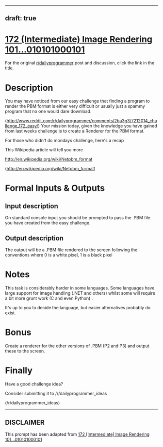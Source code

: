 ---
draft: true
----

# [172 (Intermediate) Image Rendering 101...010101000101](https://www.reddit.com/r/dailyprogrammer/comments/2ba3nf/7232014_challenge172_intermediate_image_rendering/)

For the original [r/dailyprogrammer](https://www.reddit.com/r/dailyprogrammer/) post and discussion, click the link in the title.

# Description
You may have noticed from our easy challenge that finding a program to render the PBM format is either very difficult or usually just a spammy program that no one would dare download.

(http://www.reddit.com/r/dailyprogrammer/comments/2ba3g3/7212014_challenge_172_easy/)
Your mission today, given the knowledge you have gained from last weeks challenge is to create a Renderer for the PBM format.

For those who didn't do mondays challenge, here's a recap

This Wikipedia article will tell you more

http://en.wikipedia.org/wiki/Netpbm_format

(http://en.wikipedia.org/wiki/Netpbm_format)
# Formal Inputs & Outputs
## Input description
On standard console input you should be prompted to pass the .PBM file you have created from the easy challenge.

## Output description
The output will be a .PBM file rendered to the screen following the conventions where 0 is a white pixel, 1 is a black pixel

# Notes
This task is considerably harder in some languages. Some languages have large support for image handling (.NET and others) whilst some will require a bit more grunt work (C and even Python) .

It's up to you to decide the language, but easier alternatives probably do exist.

# Bonus
Create a renderer for the other versions of .PBM (P2 and P3) and output these to the screen.

# Finally
Have a good challenge idea?

Consider submitting it to /r/dailyprogrammer_ideas

(/r/dailyprogrammer_ideas)

----
## **DISCLAIMER**
This prompt has been adapted from [172 [Intermediate] Image Rendering 101...010101000101](https://www.reddit.com/r/dailyprogrammer/comments/2ba3nf/7232014_challenge172_intermediate_image_rendering/
)

